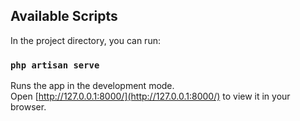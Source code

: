 ## Available Scripts

In the project directory, you can run:

### `php artisan serve`

Runs the app in the development mode.\
Open [http://127.0.0.1:8000/](http://127.0.0.1:8000/) to view it in your browser.

